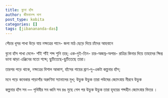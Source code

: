 ```yaml
---
title: বুনো হাঁস
author: জীবনানন্দ দাশ
post_type: kobita
categories: []
tags: [jibanananda-das]
---
```

পেঁচার ধূসর পাখা উড়ে যায় নক্ষত্রের পানে-
জলা মাঠ ছেড়ে দিয়ে চাঁদের আহবানে

বুনো হাঁস পাখা মেলে- শাঁই শাঁই শব্দ শুনি তার;
এক-দুই-তিন- চার-অজস্র-অপার-
রাত্রির কিনার দিয়ে তাহাদের ক্ষিপ্র ডানা ঝাড়া
এঞ্জিনের মতো শব্দে; ছুটিতেছে-ছুটিতেছে তারা।

তারপর পড়ে থাকে, নক্ষত্রের বিশাল আকাশ,
হাঁসের গায়ের ঘ্রাণ-দু-একটা কল্পনার হাঁস;

মনে পড়ে কবেকার পাড়াগাঁর অরুণিমা স্যানালের মুখ;
উড়ুক উড়ুক তারা পউষের জ্যোৎস্নায় নীরবে উড়ুক

কল্পনার হাঁস সব — পৃথিবীর সব ধ্বনি সব রঙ মুছে গেল পর
উড়ুক উড়ুক তারা হৃদয়ের শব্দহীন জ্যোৎস্নার ভিতর ।